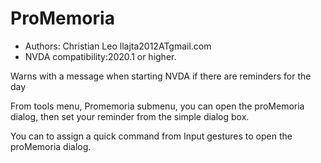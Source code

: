 # ProMemoria #

*	Authors: Christian Leo llajta2012ATgmail.com
*	NVDA compatibility:2020.1 or higher.


Warns with a message when starting NVDA if there are reminders for the day

From tools menu, Promemoria submenu, you can open the proMemoria dialog, then set your reminder from the simple dialog box.

You can to assign a quick command from Input gestures to open the proMemoria dialog.
